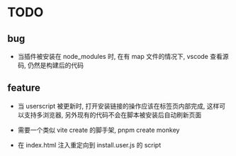 # TODO

## bug

- 当插件被安装在 node_modules 时, 在有 map 文件的情况下, vscode 查看源码, 仍然是构建后的代码

## feature

- 当 userscript 被更新时, 打开安装链接的操作应该在标签页内部完成, 这样可以支持多浏览器, 另外现有的代码不会在脚本被安装后自动刷新页面

- 需要一个类似 vite create 的脚手架, pnpm create monkey

- 在 index.html 注入重定向到 install.user.js 的 script
